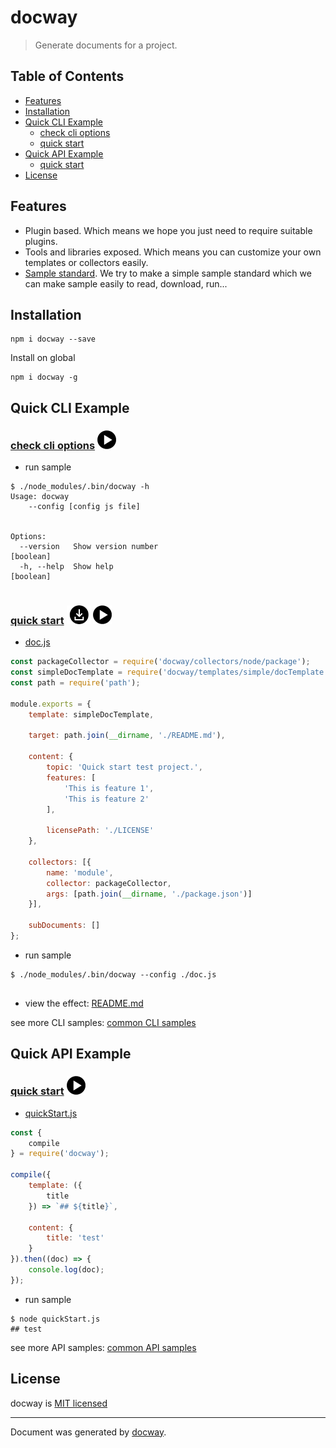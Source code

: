 
# docway
> Generate documents for a project.

## Table of Contents

- [Features](#features)
- [Installation](#installation)
- [Quick CLI Example](#quick-cli-example)
  * [check cli options](#check-cli-options)
  * [quick start](#quick-start)
- [Quick API Example](#quick-api-example)
  * [quick start](#quick-start-1)
- [License](#license)

## Features
- Plugin based. Which means we hope you just need to require suitable plugins.
- Tools and libraries exposed. Which means you can customize your own templates or collectors easily.
- [Sample standard](./doc/sampleStandard.md). We try to make a simple sample standard which we can make sample easily to read, download, run...


## Installation

```
npm i docway --save
```

Install on global
```
npm i docway -g
```

## Quick CLI Example

### [check cli options](sample/cli/options)  <a href="doc/images/quick-cli-sample-0.gif"><img src="https://raw.githubusercontent.com/LoveKino/docway/master/templates/logo/play.png" style="height:30px" alt=animation></a>



- run sample

```
$ ./node_modules/.bin/docway -h 
Usage: docway
    --config [config js file]


Options:
  --version   Show version number                                      [boolean]
  -h, --help  Show help                                                [boolean]


```



### [quick start](sample/cli/quickStart) <a href="https://github.com/LoveKino/docway/raw/master/sample/cli/quickstart.tar.gz"><img src="https://raw.githubusercontent.com/LoveKino/docway/master/templates/logo/download.png" style="height:30px" alt=download></a> <a href="doc/images/quick-cli-sample-1.gif"><img src="https://raw.githubusercontent.com/LoveKino/docway/master/templates/logo/play.png" style="height:30px" alt=animation></a>

- [doc.js](../../../..)

```js
const packageCollector = require('docway/collectors/node/package');
const simpleDocTemplate = require('docway/templates/simple/docTemplate.js');
const path = require('path');

module.exports = {
    template: simpleDocTemplate,

    target: path.join(__dirname, './README.md'),

    content: {
        topic: 'Quick start test project.',
        features: [
            'This is feature 1',
            'This is feature 2'
        ],

        licensePath: './LICENSE'
    },

    collectors: [{
        name: 'module',
        collector: packageCollector,
        args: [path.join(__dirname, './package.json')]
    }],

    subDocuments: []
};

```

- run sample

```
$ ./node_modules/.bin/docway --config ./doc.js 


```

- view the effect: [README.md](../../../..)



see more CLI samples: [common CLI samples](./doc/cliSamples/common.md)

## Quick API Example

### [quick start](sample/api/quickStart)  <a href="doc/images/quick-api-sample-0.gif"><img src="https://raw.githubusercontent.com/LoveKino/docway/master/templates/logo/play.png" style="height:30px" alt=animation></a>

- [quickStart.js](../../../..)

```js
const {
    compile
} = require('docway');

compile({
    template: ({
        title
    }) => `## ${title}`,

    content: {
        title: 'test'
    }
}).then((doc) => {
    console.log(doc);
});

```

- run sample

```
$ node quickStart.js 
## test

```




see more API samples: [common API samples](./doc/apiSamples/common.md)

## License

docway is [MIT licensed](./LICENSE)

___
Document was generated by [docway](https://github.com/LoveKino/docway).
